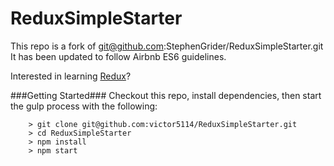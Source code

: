 # ReduxSimpleStarter

This repo is a fork of git@github.com:StephenGrider/ReduxSimpleStarter.git
It has been updated to follow Airbnb ES6 guidelines.

Interested in learning [Redux](https://www.udemy.com/react-redux/)?


###Getting Started###
Checkout this repo, install dependencies, then start the gulp process with the following:

```
	> git clone git@github.com:victor5114/ReduxSimpleStarter.git
	> cd ReduxSimpleStarter
	> npm install
	> npm start
```
